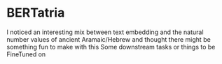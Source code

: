 # BERTatria
I noticed an interesting mix between text embedding and the natural number values of ancient Aramaic/Hebrew and thought there might be something fun to make with this Some downstream tasks or things to be FineTuned on
